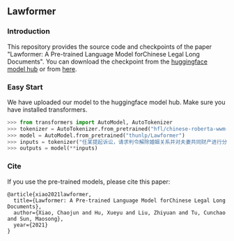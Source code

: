 ## Lawformer

### Introduction
This repository provides the source code and checkpoints of the paper "Lawformer: A Pre-trained Language Model forChinese Legal Long Documents". You can download the checkpoint from the [huggingface model hub](https://huggingface.co/xcjthu/Lawformer) or from [here](https://data.thunlp.org/legal/Lawformer.zip).



### Easy Start
We have uploaded our model to the huggingface model hub. Make sure you have installed transformers.
```python
>>> from transformers import AutoModel, AutoTokenizer
>>> tokenizer = AutoTokenizer.from_pretrained("hfl/chinese-roberta-wwm-ext")
>>> model = AutoModel.from_pretrained("thunlp/Lawformer")
>>> inputs = tokenizer("任某提起诉讼，请求判令解除婚姻关系并对夫妻共同财产进行分割。", return_tensors="pt")
>>> outputs = model(**inputs)
```

### Cite
If you use the pre-trained models, please cite this paper:
```
@article{xiao2021lawformer,
  title={Lawformer: A Pre-trained Language Model forChinese Legal Long Documents},
  author={Xiao, Chaojun and Hu, Xueyu and Liu, Zhiyuan and Tu, Cunchao and Sun, Maosong},
  year={2021}
}
```

